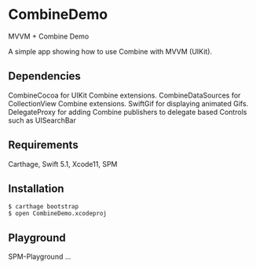 # CombineDemo
MVVM + Combine Demo

A simple app showing how to use Combine with MVVM (UIKit). 

## Dependencies
CombineCocoa for UIKit Combine extensions.
CombineDataSources for CollectionView Combine extensions.
SwiftGif for displaying animated Gifs.
DelegateProxy for adding Combine publishers to delegate based Controls such as UISearchBar

## Requirements
Carthage, Swift 5.1, Xcode11, SPM

## Installation
```
$ carthage bootstrap
$ open CombineDemo.xcodeproj
```

## Playground
SPM-Playground ...
